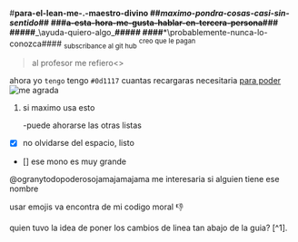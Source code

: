 #**para-el-lean-me-.-maestro-divino
##*maximo-pondra-cosas-casi-sin-sentido*##
###~~a-esta-hora-me-gusta-hablar-en-tercera-persona~~###
<br>
#####**_\ayuda-quiero-algo\_**#####
####***\probablemente-nunca-lo-conozca\####
	<sub>subscribance al git hub</sub>
<sup>creo que le pagan</sup>
>al profesor me refiero<>

ahora yo `tengo` tengo
`#0d1117` cuantas recargaras necesitaria
[para poder](https://tirar.github/)
![me agrada](https://previews.123rf.com/images/cthoman/cthoman1507/cthoman150704000/42751389-una-ilustraci%C3%B3n-de-dibujos-animados-de-un-mono-de-pie-feo-.jpg)

1. si maximo usa esto

   -puede ahorarse las otras listas 

- [x] no olvidarse del espacio, listo
- [] ese mono es muy grande

@ogranytodopoderosojamajamajama me interesaria si alguien tiene ese nombre

usar emojis va encontra de mi codigo moral 👎

quien tuvo la idea de poner los cambios de linea tan abajo de la guia? [^1].

<!-- ese interogante se ve feo y esas ultimas lineas son para mi tortura -->


